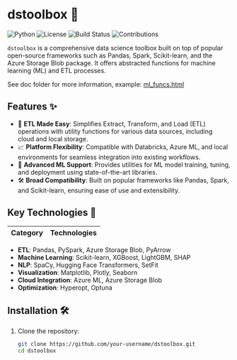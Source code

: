 # dstoolbox 🚀

![Python](https://img.shields.io/badge/python-3.9-blue.svg)
![License](https://img.shields.io/badge/license-MIT-green.svg)
![Build Status](https://img.shields.io/badge/build-passing-brightgreen.svg)
![Contributions](https://img.shields.io/badge/contributions-welcome-orange.svg)

`dstoolbox` is a comprehensive data science toolbox built on top of popular open-source frameworks such as Pandas, Spark, Scikit-learn, and the Azure Storage Blob package. It offers abstracted functions for  machine learning (ML)  and ETL processes.

See doc folder for more information, example: [ml_funcs.html](./dsToolbox/doc/ml_funcs.html)

## Features ✨

- 🔄 **ETL Made Easy**: Simplifies Extract, Transform, and Load (ETL) operations with utility functions for various data sources, including cloud and local storage.
- 📈 **Platform Flexibility**: Compatible with Databricks, Azure ML, and local environments for seamless integration into existing workflows.
- 🤖 **Advanced ML Support**: Provides utilities for ML model training, tuning, and deployment using state-of-the-art libraries.
- 🛠️ **Broad Compatibility**: Built on popular frameworks like Pandas, Spark, and Scikit-learn, ensuring ease of use and extensibility.

## Key Technologies 🧰

| Category          | Technologies                                                                                     |
|-------------------|-------------------------------------------------------------------------------------------------|
- **ETL**: Pandas, PySpark, Azure Storage Blob, PyArrow
- **Machine Learning**: Scikit-learn, XGBoost, LightGBM, SHAP
- **NLP**: SpaCy, Hugging Face Transformers, SetFit
- **Visualization**: Matplotlib, Plotly, Seaborn
- **Cloud Integration**: Azure ML, Azure Storage Blob
- **Optimization**: Hyperopt, Optuna

## Installation 🛠️

1. Clone the repository:
   ```bash
   git clone https://github.com/your-username/dstoolbox.git
   cd dstoolbox
